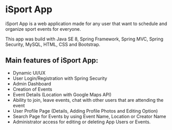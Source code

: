 # iSport App

iSport App is a web application made for any user that want to 
schedule and organize sport events for everyone. 

This app was build with Java SE 8, Spring Framework, 
Spring MVC, Spring Security, MySQL, HTML, CSS 
and Bootstrap.

Main features of iSport App:
-
- Dynamic UI/UX
- User Login/Registration with Spring Security
- Admin Dashboard
- Creation of Events
- Event Details (Location with Google Maps API)
- Ability to join, leave events, chat with other users that are attending the event
- User Profile Page (Details, Adding Profile Photos and Editing Option)
- Search Page for Events by using Event Name, Location or Creator Name
- Administrator access for editing or deleting App Users or Events.